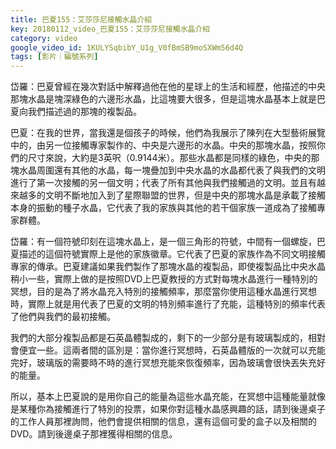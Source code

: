 ```yaml
---
title: 巴夏155：艾莎莎尼接觸水晶介紹
key: 20180112_video_巴夏155：艾莎莎尼接觸水晶介紹
category: video
google_video_id: 1KULYSqbibY_U1g_V0fBmSB9moSXWm56d4Q
tags: [影片｜編號系列]
---
```


岱羅：巴夏曾經在幾次對話中解釋過他在他的星球上的生活和經歷，他描述的中央那塊水晶是塊深綠色的六邊形水晶，比這塊要大很多，但是這塊水晶基本上就是巴夏向我們描述過的那塊的複製品。

巴夏：在我的世界，當我還是個孩子的時候，他們為我展示了陳列在大型藝術展覽中的，由另一位接觸專家製作的、中央是六邊形的水晶。中央的那塊水晶，按照你們的尺寸來說，大約是3英呎（0.9144米）。那些水晶都是同樣的綠色，中央的那塊水晶周圍還有其他的水晶，每一塊疊加到中央水晶的水晶都代表了與我們的文明進行了第一次接觸的另一個文明；代表了所有其他與我們接觸過的文明。並且有越來越多的文明不斷地加入到了星際聯盟的世界，但是中央的那塊水晶是承載了接觸本身的振動的種子水晶，它代表了我的家族與其他的若干個家族一道成為了接觸專家群體。

岱羅：有一個符號印刻在這塊水晶上，是一個三角形的符號，中間有一個螺旋，巴夏描述的這個符號實際上是他的家族徽章。它代表了巴夏的家族作為不同文明接觸專家的傳承。巴夏建議如果我們製作了那塊水晶的複製品，即使複製品比中央水晶稍小一些，實際上做的是按照DVD上巴夏教授的方式對每塊水晶進行一種特別的冥想，目的是為了將水晶充入特別的接觸頻率，那麼當你使用這種水晶進行冥想時，實際上就是用代表了巴夏的文明的特別頻率進行了充能，這種特別的頻率代表了他們與我們的最初接觸。

我們的大部分複製品都是石英晶體製成的，剩下的一少部分是有玻璃製成的，相對會便宜一些。這兩者間的區別是：當你進行冥想時，石英晶體版的一次就可以充能完好，玻璃版的需要時不時的進行冥想充能來恢復頻率，因為玻璃會很快丟失充好的能量。

所以，基本上巴夏說的是用你自己的能量為這些水晶充能，在冥想中這種能量就像是某種你為接觸進行了特別的投票，如果你對這種水晶感興趣的話，請到後邊桌子的工作人員那裡詢問，他們會提供相關的信息，還有這個可愛的盒子以及相關的DVD。請到後邊桌子那裡獲得相關的信息。
